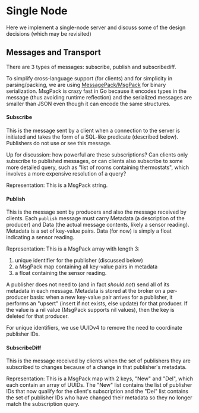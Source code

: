 Single Node
===========

Here we implement a single-node server and discuss some of the design decisions (which
may be revisited)

## Messages and Transport

There are 3 types of messages: subscribe, publish and subscribediff.

To simplify cross-language support (for clients) and for simplicity in
parsing/packing, we are using [MessagePack/MsgPack](http://msgpack.org/) for
binary serialization. MsgPack is crazy fast in Go because it encodes types in
the message (thus avoiding runtime reflection) and the serialized messages are
smaller than JSON even though it can encode the same structures.

#### Subscribe
This is the message sent by a client when a connection to the
server is initiated and takes the form of a SQL-like predicate (described
below). Publishers do not use or see this message. 

Up for discussion: how powerful are these subscriptions? Can clients only subscribe to
published messages, or can clients also subscribe to some more detailed query, such
as "list of rooms containing thermostats", which involves a more expensive resolution
of a query?

Representation: This is a MsgPack string.

#### Publish

This is the message sent by producers and also the message received by clients.
Each `publish` message must carry Metadata (a description of the producer) and
Data (the actual message contents, likely a sensor reading). Metadata is a set
of key-value pairs.  Data (for now) is simply a float indicating a sensor
reading. 

Representation: This is a MsgPack array with length 3: 
1. unique identifier for the publisher (discussed below)
2. a MsgPack map containing all key-value pairs in metadata
3. a float containing the sensor reading. 

A publisher does not need to (and in fact *should not*) send all of its
metadata in each message. Metadata is stored at the broker on a per-producer
basis: when a new key-value pair arrives for a publisher, it performs an
"upsert" (insert if not exists, else update) for that producer. If the value is
a nil value (MsgPack supports nil values), then the key is deleted for that
producer.

For unique identifiers, we use UUIDv4 to remove the need to coordinate
publisher IDs.

#### SubscribeDiff 

This is the message received by clients when the set of publishers they are
subscribed to changes because of a change in that publisher's metadata.

Representation: This is a MsgPack map with 2 keys, "New" and "Del", which each
contain an array of UUIDs. The "New" list contains the list of publisher IDs
that now qualify for the client's subscription and the "Del" list contains the
set of publisher IDs who have changed their metadata so they no longer match
the subscription query.
